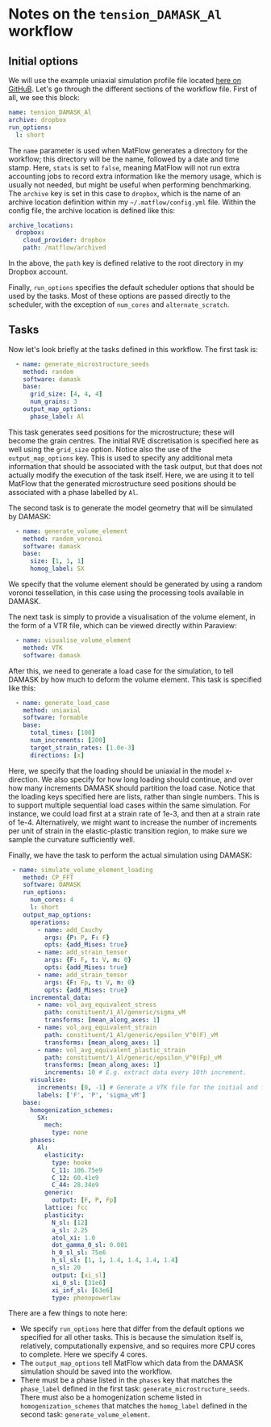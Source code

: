 # Notes on the `tension_DAMASK_Al` workflow

## Initial options

We will use the example uniaxial simulation profile file located [here on GitHuB](https://github.com/LightForm-group/UoM-CSF-matflow/blob/master/workflows/tension_DAMASK_Al.yml). Let's go through the different sections of the workflow file. First of all, we see this block:

```yaml
name: tension_DAMASK_Al
archive: dropbox
run_options:
  l: short
```

The `name` parameter is used when MatFlow generates a directory for the workflow; this directory will be the name, followed by a date and time stamp. Here, `stats` is set to `false`, meaning MatFlow will not run extra accounting jobs to record extra information like the memory usage, which is usually not needed, but might be useful when performing benchmarking. The `archive` key is set in this case to `dropbox`, which is the name of an archive location definition within my `~/.matflow/config.yml` file. Within the config file, the archive location is defined like this:

```yaml
archive_locations:
  dropbox:
    cloud_provider: dropbox
    path: /matflow/archived
```

In the above, the `path` key is defined relative to the root directory in my Dropbox account.

Finally, `run_options` specifies the default scheduler options that should be used by the tasks. Most of these options are passed directly to the scheduler, with the exception of `num_cores` and `alternate_scratch`.

## Tasks

Now let's look briefly at the tasks defined in this workflow. The first task is:

```yaml
  - name: generate_microstructure_seeds
    method: random
    software: damask
    base:
      grid_size: [4, 4, 4]
      num_grains: 3
    output_map_options:
      phase_label: Al
```

This task generates seed positions for the microstructure; these will become the grain centres. The initial RVE discretisation is specified here as well using the `grid_size` option. Notice also the use of the `output_map_options` key. This is used to specify any additional meta information that should be associated with the task output, but that does not actually modify the execution of the task itself. Here, we are using it to tell MatFlow that the generated microstructure seed positions should be associated with a phase labelled by `Al`.

The second task is to generate the model geometry that will be simulated by DAMASK:
    
```yaml
  - name: generate_volume_element
    method: random_voronoi
    software: damask
    base:
      size: [1, 1, 1]
      homog_label: SX
```

We specify that the volume element should be generated by using a random voronoi tessellation, in this case using the processing tools available in DAMASK.

The next task is simply to provide a visualisation of the volume element, in the form of a VTR file, which can be viewed directly within Paraview:
    
```yaml
  - name: visualise_volume_element
    method: VTK
    software: damask
```

After this, we need to generate a load case for the simulation, to tell DAMASK by how much to deform the volume element. This task is specified like this:

```yaml
  - name: generate_load_case
    method: uniaxial
    software: formable
    base:
      total_times: [100]
      num_increments: [200]
      target_strain_rates: [1.0e-3]
      directions: [x]
```

Here, we specify that the loading should be uniaxial in the model x-direction. We also specify for how long loading should continue, and over how many increments DAMASK should partition the load case. Notice that the loading keys specified here are lists, rather than single numbers. This is to support multiple sequential load cases within the same simulation. For instance, we could load first at a strain rate of 1e-3, and then at a strain rate of 1e-4. Alternatively, we might want to increase the number of increments per unit of strain in the elastic-plastic transition region, to make sure we sample the curvature sufficiently well.

Finally, we have the task to perform the actual simulation using DAMASK:

```yaml
 - name: simulate_volume_element_loading
    method: CP_FFT
    software: DAMASK
    run_options:
      num_cores: 4
      l: short
    output_map_options:
      operations:
        - name: add_Cauchy
          args: {P: P, F: F}
          opts: {add_Mises: true}
        - name: add_strain_tensor
          args: {F: F, t: V, m: 0}
          opts: {add_Mises: true}          
        - name: add_strain_tensor
          args: {F: Fp, t: V, m: 0}
          opts: {add_Mises: true}
      incremental_data:
        - name: vol_avg_equivalent_stress
          path: constituent/1_Al/generic/sigma_vM
          transforms: [mean_along_axes: 1]
        - name: vol_avg_equivalent_strain
          path: constituent/1_Al/generic/epsilon_V^0(F)_vM
          transforms: [mean_along_axes: 1]
        - name: vol_avg_equivalent_plastic_strain
          path: constituent/1_Al/generic/epsilon_V^0(Fp)_vM
          transforms: [mean_along_axes: 1]
          increments: 10 # E.g. extract data every 10th increment.
      visualise:
        increments: [0, -1] # Generate a VTK file for the initial and final increments
        labels: ['F', 'P', 'sigma_vM']           
    base:
      homogenization_schemes:
        SX:
          mech:
            type: none
      phases:
        Al:
          elasticity:
            type: hooke
            C_11: 106.75e9
            C_12: 60.41e9
            C_44: 28.34e9            
          generic:
            output: [F, P, Fp]
          lattice: fcc
          plasticity:
            N_sl: [12]
            a_sl: 2.25
            atol_xi: 1.0
            dot_gamma_0_sl: 0.001
            h_0_sl_sl: 75e6
            h_sl_sl: [1, 1, 1.4, 1.4, 1.4, 1.4]
            n_sl: 20
            output: [xi_sl]
            xi_0_sl: [31e6]
            xi_inf_sl: [63e6]
            type: phenopowerlaw
```

There are a few things to note here:
- We specify `run_options` here that differ from the default options we specified for all other tasks. This is because the simulation itself is, relatively, computationally expensive, and so requires more CPU cores to complete. Here we specify 4 cores.
- The `output_map_options` tell MatFlow which data from the DAMASK simulation should be saved into the workflow.
- There must be a phase listed in the `phases` key that matches the `phase_label` defined in the first task: `generate_microstructure_seeds`. There must also be a homogenization scheme listed in `homogenization_schemes` that matches the `homog_label` defined in the second task: `generate_volume_element`.

